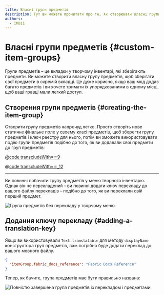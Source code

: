 ```yaml
---
title: Власні групи предметів
description: Тут ви можете прочитати про те, як створювати власні групи предметів
authors:
  - IMB11
---
```


# Власні групи предметів {#custom-item-groups}

Групи предметів – це вкладки у творчому інвентарі, які зберігають предмети. Ви можете створити власну групу предметів, щоб зберігати свої предмети в окремій вкладці. Це дуже корисно, якщо ваш мод додає багато предметів і ви хочете тримати їх упорядкованими в одному місці, щоб ваші гравці мали легкий доступ.

## Створення групи предметів {#creating-the-item-group}

Створити групу предметів напрочуд легко. Просто створіть нове статичне фінальне поле у ​​своєму класі предметів, щоб зберегти групу предметів і ключ реєстру для нього, потім ви зможете використовувати подію групи предметів подібно до того, як ви додавали свої предмети до груп предметів:

@[code transcludeWith=:::9](@/reference/latest/src/main/java/com/example/docs/item/ModItems.java)

@[code transcludeWith=:::_12](@/reference/latest/src/main/java/com/example/docs/item/ModItems.java)

---

Ви повинні побачити групу предметів у меню творчого інвентарю. Однак він не перекладений – ви повинні додати ключ перекладу до вашого файлу перекладів – подібно до того, як ви переклали свій перший предмет.

![Група предметів без перекладу у творчому меню](/assets/develop/items/itemgroups_0.png)

## Додання ключу перекладу {#adding-a-translation-key}

Якщо ви використовували `Text.translatable` для методу `displayName` конструктора груп предметів, вам потрібно буде додати переклад до вашого мовного файлу.

```json
{
  "itemGroup.fabric_docs_reference": "Fabric Docs Reference"
}
```

Тепер, як бачите, група предметів має бути правильно названа:

![Повністю завершена група предметів із перекладом і предметами](/assets/develop/items/itemgroups_1.png)
